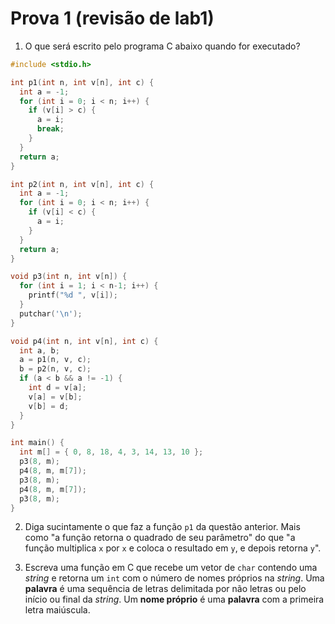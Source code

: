 # Prova 1 (revisão de lab1)


1. O que será escrito pelo programa C abaixo quando for executado?

```c
#include <stdio.h>

int p1(int n, int v[n], int c) {
  int a = -1;
  for (int i = 0; i < n; i++) {
    if (v[i] > c) {
      a = i;
      break;
    }
  }
  return a;
}

int p2(int n, int v[n], int c) {
  int a = -1;
  for (int i = 0; i < n; i++) {
    if (v[i] < c) {
      a = i;
    }
  }
  return a;
}

void p3(int n, int v[n]) {
  for (int i = 1; i < n-1; i++) {
    printf("%d ", v[i]);
  }
  putchar('\n');
}

void p4(int n, int v[n], int c) {
  int a, b;
  a = p1(n, v, c);
  b = p2(n, v, c);
  if (a < b && a != -1) {
    int d = v[a];
    v[a] = v[b];
    v[b] = d;
  }
}

int main() {
  int m[] = { 0, 8, 18, 4, 3, 14, 13, 10 };
  p3(8, m);
  p4(8, m, m[7]);
  p3(8, m);
  p4(8, m, m[7]);
  p3(8, m);
}
```

2. Diga sucintamente o que faz a função `p1` da questão anterior. Mais como "a função retorna o quadrado de seu parâmetro" do que "a função multiplica `x` por `x` e coloca o resultado em `y`, e depois retorna `y`".

3. Escreva uma função em C que recebe um vetor de `char` contendo uma *string* e retorna um `int` com o número de nomes próprios na *string*. Uma **palavra** é uma sequência de letras delimitada por não letras ou pelo início ou final da *string*. Um **nome próprio** é uma **palavra** com a primeira letra maiúscula.
